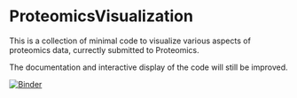# ProteomicsVisualization
This is a collection of minimal code to visualize various aspects of proteomics data, currectly submitted to Proteomics.

The documentation and interactive display of the code will still be improved.

[![Binder](https://mybinder.org/badge_logo.svg)](https://mybinder.org/v2/gh/JuliaS92/ProteomicsVisualization/HEAD?urlpath=tree)
